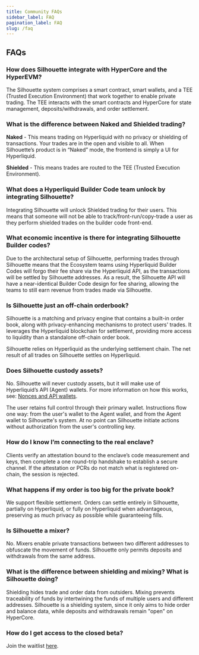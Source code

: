 ```yaml
---
title: Community FAQs
sidebar_label: FAQ
pagination_label: FAQ
slug: /faq
---
```


## FAQs

### How does Silhouette integrate with HyperCore and the HyperEVM?

The Silhouette system comprises a smart contract, smart wallets, and a TEE (Trusted Execution Environment) that work together to enable private trading. The TEE interacts with the smart contracts and HyperCore for state management, deposits/withdrawals, and order settlement.

 ### What is the difference between Naked and Shielded trading?

 **Naked** - This means trading on Hyperliquid with no privacy or shielding of transactions. Your trades are in the open and visible to all. When Silhouette’s product is in “Naked” mode, the frontend is simply a UI for Hyperliquid.

**Shielded** - This means trades are routed to the TEE (Trusted Execution Environment).

### What does a Hyperliquid Builder Code team unlock by integrating Silhouette?

Integrating Silhouette will unlock Shielded trading for their users. This means that someone will not be able to track/front-run/copy-trade a user as they perform shielded trades on the builder code front-end.

### What economic incentive is there for integrating Silhouette Builder codes?

Due to the architectural setup of Silhouette, performing trades through Silhouette means that the Ecosystem teams using Hyperliquid Builder Codes will forgo their fee share via the Hyperliquid API, as the transactions will be settled by Silhouette addresses. As a result, the Silhouette API will have a near-identical Builder Code design for fee sharing, allowing the teams to still earn revenue from trades made via Silhouette.

 ### Is Silhouette just an off-chain orderbook?

Silhouette is a matching and privacy engine that contains a built-in order book, along with privacy-enhancing mechanisms to protect users' trades. It leverages the Hyperliquid blockchain for settlement, providing more access to liquidity than a standalone off-chain order book. 
    
Silhouette relies on Hyperliquid as the underlying settlement chain. The net result of all trades on Silhouette settles on Hyperliquid.
    
 ### Does Silhouette custody assets?

No. Silhouette will never custody assets, but it will make use of Hyperliquid’s API (Agent) wallets. For more information on how this works, see: [Nonces and API wallets](https://hyperliquid.gitbook.io/hyperliquid-docs/for-developers/api/nonces-and-api-wallets?q=agent%20wallet&scope=current#api-wallets).

The user retains full control through their primary wallet. Instructions flow one way: from the user's wallet to the Agent wallet, and from the Agent wallet to Silhouette's system. At no point can Silhouette initiate actions without authorization from the user's controlling key. 

### How do I know I’m connecting to the real enclave?

Clients verify an attestation bound to the enclave’s code measurement and keys, then complete a one round-trip handshake to establish a secure channel. If the attestation or PCRs do not match what is registered on-chain, the session is rejected.

### What happens if my order is too big for the private book?

We support flexible settlement. Orders can settle entirely in Silhouette, partially on Hyperliquid, or fully on Hyperliquid when advantageous, preserving as much privacy as possible while guaranteeing fills.

### Is Silhouette a mixer?

No. Mixers enable private transactions between two different addresses to obfuscate the movement of funds. Silhouette only permits deposits and withdrawals from the same address.

 ### What is the difference between shielding and mixing? What is Silhouette doing?

Shielding hides trade and order data from outsiders. Mixing prevents traceability of funds by intertwining the funds of multiple users and different addresses. Silhouette is a shielding system, since it only aims to hide order and balance data, while deposits and withdrawals remain "open" on HyperCore.

### How do I get access to the closed beta?
Join the waitlist [here](https://silhouette.exchange/).